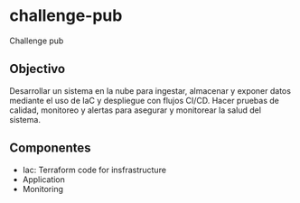 # challenge-pub
Challenge pub

## Objectivo
Desarrollar un sistema en la nube para ingestar, almacenar y exponer datos mediante el uso
de IaC y despliegue con flujos CI/CD. Hacer pruebas de calidad, monitoreo y alertas para
asegurar y monitorear la salud del sistema.

## Componentes
* Iac: Terraform code for insfrastructure
* Application
* Monitoring



